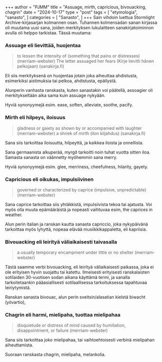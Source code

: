 +++
author = "PJMM"
title = "Assuage, mirth, capricious, bivouacking, chagrin"
date = "2024-10-17"
type = "post"
tags = [
    "etymologia",
    "sanasto",
    ]
categories = [
    "Sanasto",
]
+++
Sain vihdoin luettua Stormlight Archive-kirjasarjan kolmannen osan. Tuhannen kolmensadan sanan kirjassa oli muutama uusi sana, joiden merkityksen lukulaitteen sanakirjatoiminnon avulla oli helppo tarkistaa. Tässä muutama:

### Assuage eli lievittää, huojentaa

>to lessen the intensity of (something that pains or distresses) (merriam-webster)
>The letter assuaged her fears (Kirje lievitti hänen pelkojaan) (sanakirja.fi)

Eli siis merkityksenä on huojentaa jotain joka aiheuttaa ahdistusta, esimerkiksi aistimuksia tai pelkoa, ahdistusta, epäilystä. 

Alunperin vanhasta ranskasta, kuten sanastakin voi päätellä, assoagier oli merkitykseltään aika sama kuin assuage nykyään.

Hyviä synonyymejä esim. ease, soften, alleviate, soothe, pacify. 

### Mirth eli hilpeys, iloisuus

>gladness or gaiety as shown by or accompanied with laughter (merriam-webster)
>a shriek of mirth (ilon kiljahdus) (sanakirja.fi)

Sana siis tarkoittaa iloisuutta, hilpeyttä, ja kaikkea iloista ja onnellista. 

Sana germaanista alkuperää, myrgð tarkoitti noin tuhat vuotta sitten iloa. Samasta sanasta on väännetty myöhemmin sana merry. 

Hyviä synonyymejä esim. glee, merriness, cheefulness, hilarity, gayety. 

### Capricious eli oikukas, impulsiivinen

>governed or characterized by caprice (impulsive, unpredictable) (merriam-webster)

Sana caprice tarkoittaa siis yhtäkkistä, impulsiivista tekoa tai ajatusta. Voi myös olla muuta epämääräistä ja nopeasti vaihtuvaa esim, the caprices in weather. 

Alun perin italian ja ranskan kautta sanasta capriccio, joka nykypäivänä tarkoittaa myös lyhyttä, nopeaa elävää musiikkikappaletta, eli kapriisia. 

### Bivouacking eli leirityä väliaikaisesti taivasalla

>a usually temporary encampment under little or no shelter (merriam-webster)

Tästä saamme verbi bivouacking, eli leirityä väliaikaisesti paikassa, joka ei ole erityisen hyvin suojattu tai katettu. Ilmeisesti erityisesti ranskalaisten sotilaiden 30-vuotisen sodan aikana käyttämä termi, ja sanalla tarkoitetaankin pääasiallisesti sotilaallisessa tarkoituksessa tapahtuvaa leiriytymistä.

Ranskan sanasta bivouac, alun perin sveitsin/alasatian kielstä biwacht (yövartio), 

### Chagrin eli harmi, mielipaha, tuottaa mielipahaa

>disquietude or distress of mind caused by humiliation, disappointment, or failure (merriam-webster)

Sana siis tarkoittaa joko mielipahaa, tai vaihtoehtoisesti verbinä mielipahan aiheuttamista. 

Suoraan ranskasta chagrin, mielipaha, melankolia. 